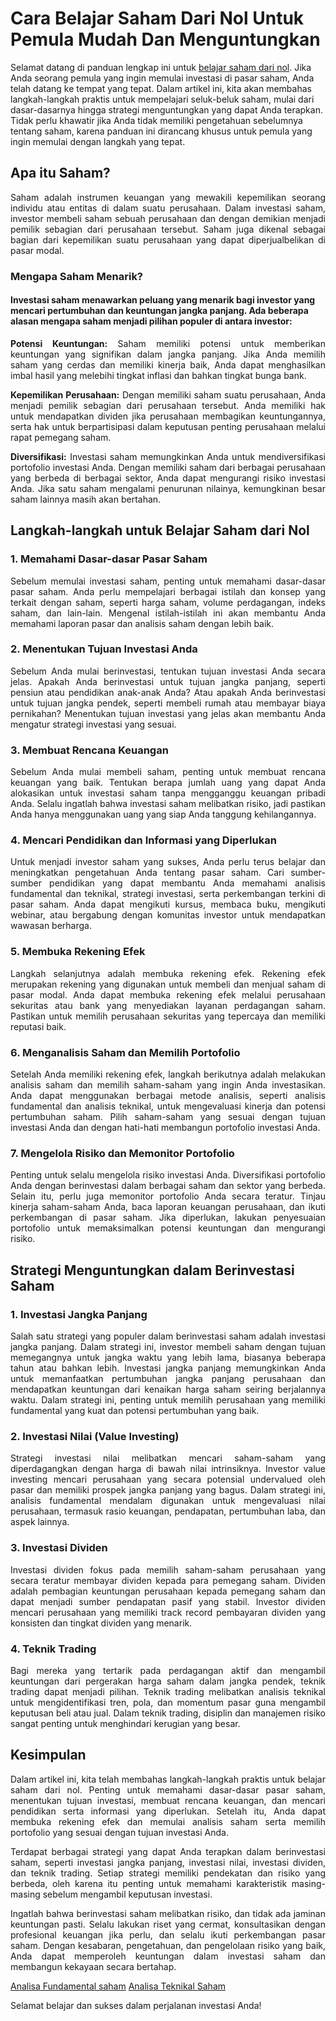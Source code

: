# Cara Belajar Saham Dari Nol Untuk Pemula Mudah Dan Menguntungkan

Selamat datang di panduan lengkap ini untuk [belajar saham dari nol](https://belajarsaham.info/). Jika Anda seorang pemula yang ingin memulai investasi di pasar saham, Anda telah datang ke tempat yang tepat. Dalam artikel ini, kita akan membahas langkah-langkah praktis untuk mempelajari seluk-beluk saham, mulai dari dasar-dasarnya hingga strategi menguntungkan yang dapat Anda terapkan. Tidak perlu khawatir jika Anda tidak memiliki pengetahuan sebelumnya tentang saham, karena panduan ini dirancang khusus untuk pemula yang ingin memulai dengan langkah yang tepat.

<H2>Apa itu Saham?</H2>
<p align="justify">Saham adalah instrumen keuangan yang mewakili kepemilikan seorang individu atau entitas di dalam suatu perusahaan. Dalam investasi saham, investor membeli saham sebuah perusahaan dan dengan demikian menjadi pemilik sebagian dari perusahaan tersebut. Saham juga dikenal sebagai bagian dari kepemilikan suatu perusahaan yang dapat diperjualbelikan di pasar modal.</p>

<H3>Mengapa Saham Menarik?</H3>

<H4>Investasi saham menawarkan peluang yang menarik bagi investor yang mencari pertumbuhan dan keuntungan jangka panjang. Ada beberapa alasan mengapa saham menjadi pilihan populer di antara investor:</H4>

<p align="justify"><b>Potensi Keuntungan:</b> Saham memiliki potensi untuk memberikan keuntungan yang signifikan dalam jangka panjang. Jika Anda memilih saham yang cerdas dan memiliki kinerja baik, Anda dapat menghasilkan imbal hasil yang melebihi tingkat inflasi dan bahkan tingkat bunga bank.

<p align="justify"><b>Kepemilikan Perusahaan:</b> Dengan memiliki saham suatu perusahaan, Anda menjadi pemilik sebagian dari perusahaan tersebut. Anda memiliki hak untuk mendapatkan dividen jika perusahaan membagikan keuntungannya, serta hak untuk berpartisipasi dalam keputusan penting perusahaan melalui rapat pemegang saham.

<p align="justify"><b>Diversifikasi:</b> Investasi saham memungkinkan Anda untuk mendiversifikasi portofolio investasi Anda. Dengan memiliki saham dari berbagai perusahaan yang berbeda di berbagai sektor, Anda dapat mengurangi risiko investasi Anda. Jika satu saham mengalami penurunan nilainya, kemungkinan besar saham lainnya masih akan bertahan.

<H2>Langkah-langkah untuk Belajar Saham dari Nol</H2>

<H3>1. Memahami Dasar-dasar Pasar Saham</H3>
<p align="justify">Sebelum memulai investasi saham, penting untuk memahami dasar-dasar pasar saham. Anda perlu mempelajari berbagai istilah dan konsep yang terkait dengan saham, seperti harga saham, volume perdagangan, indeks saham, dan lain-lain. Mengenal istilah-istilah ini akan membantu Anda memahami laporan pasar dan analisis saham dengan lebih baik.</p>

<H3>2. Menentukan Tujuan Investasi Anda</H3>
<p align="justify">Sebelum Anda mulai berinvestasi, tentukan tujuan investasi Anda secara jelas. Apakah Anda berinvestasi untuk tujuan jangka panjang, seperti pensiun atau pendidikan anak-anak Anda? Atau apakah Anda berinvestasi untuk tujuan jangka pendek, seperti membeli rumah atau membayar biaya pernikahan? Menentukan tujuan investasi yang jelas akan membantu Anda mengatur strategi investasi yang sesuai.</p>

<H3>3. Membuat Rencana Keuangan</H3>
<p align="justify">Sebelum Anda mulai membeli saham, penting untuk membuat rencana keuangan yang baik. Tentukan berapa jumlah uang yang dapat Anda alokasikan untuk investasi saham tanpa mengganggu keuangan pribadi Anda. Selalu ingatlah bahwa investasi saham melibatkan risiko, jadi pastikan Anda hanya menggunakan uang yang siap Anda tanggung kehilangannya.</p>

<H3>4. Mencari Pendidikan dan Informasi yang Diperlukan</H3>
<p align="justify">Untuk menjadi investor saham yang sukses, Anda perlu terus belajar dan meningkatkan pengetahuan Anda tentang pasar saham. Cari sumber-sumber pendidikan yang dapat membantu Anda memahami analisis fundamental dan teknikal, strategi investasi, serta perkembangan terkini di pasar saham. Anda dapat mengikuti kursus, membaca buku, mengikuti webinar, atau bergabung dengan komunitas investor untuk mendapatkan wawasan berharga.</p>

<H3>5. Membuka Rekening Efek</H3>
<p align="justify">Langkah selanjutnya adalah membuka rekening efek. Rekening efek merupakan rekening yang digunakan untuk membeli dan menjual saham di pasar modal. Anda dapat membuka rekening efek melalui perusahaan sekuritas atau bank yang menyediakan layanan perdagangan saham. Pastikan untuk memilih perusahaan sekuritas yang tepercaya dan memiliki reputasi baik.</p>

<H3>6. Menganalisis Saham dan Memilih Portofolio</H3>
<p align="justify">Setelah Anda memiliki rekening efek, langkah berikutnya adalah melakukan analisis saham dan memilih saham-saham yang ingin Anda investasikan. Anda dapat menggunakan berbagai metode analisis, seperti analisis fundamental dan analisis teknikal, untuk mengevaluasi kinerja dan potensi pertumbuhan saham. Pilih saham-saham yang sesuai dengan tujuan investasi Anda dan dengan hati-hati membangun portofolio investasi Anda.</p>

<H3>7. Mengelola Risiko dan Memonitor Portofolio</H3>
<p align="justify">Penting untuk selalu mengelola risiko investasi Anda. Diversifikasi portofolio Anda dengan berinvestasi dalam berbagai saham dan sektor yang berbeda. Selain itu, perlu juga memonitor portofolio Anda secara teratur. Tinjau kinerja saham-saham Anda, baca laporan keuangan perusahaan, dan ikuti perkembangan di pasar saham. Jika diperlukan, lakukan penyesuaian portofolio untuk memaksimalkan potensi keuntungan dan mengurangi risiko.</p>

<H2>Strategi Menguntungkan dalam Berinvestasi Saham</H2>

<H3>1. Investasi Jangka Panjang</H3>
<p align="justify">Salah satu strategi yang populer dalam berinvestasi saham adalah investasi jangka panjang. Dalam strategi ini, investor membeli saham dengan tujuan memegangnya untuk jangka waktu yang lebih lama, biasanya beberapa tahun atau bahkan lebih. Investasi jangka panjang memungkinkan Anda untuk memanfaatkan pertumbuhan jangka panjang perusahaan dan mendapatkan keuntungan dari kenaikan harga saham seiring berjalannya waktu. Dalam strategi ini, penting untuk memilih perusahaan yang memiliki fundamental yang kuat dan potensi pertumbuhan yang baik.</p>

<H3>2. Investasi Nilai (Value Investing)</H3>
<p align="justify">Strategi investasi nilai melibatkan mencari saham-saham yang diperdagangkan dengan harga di bawah nilai intrinsiknya. Investor value investing mencari perusahaan yang secara potensial undervalued oleh pasar dan memiliki prospek jangka panjang yang bagus. Dalam strategi ini, analisis fundamental mendalam digunakan untuk mengevaluasi nilai perusahaan, termasuk rasio keuangan, pendapatan, pertumbuhan laba, dan aspek lainnya.</p>

<H3>3. Investasi Dividen</H3>
<p align="justify">Investasi dividen fokus pada memilih saham-saham perusahaan yang secara teratur membayar dividen kepada para pemegang saham. Dividen adalah pembagian keuntungan perusahaan kepada pemegang saham dan dapat menjadi sumber pendapatan pasif yang stabil. Investor dividen mencari perusahaan yang memiliki track record pembayaran dividen yang konsisten dan tingkat dividen yang menarik.</p>

<H3>4. Teknik Trading</H3>
<p align="justify">Bagi mereka yang tertarik pada perdagangan aktif dan mengambil keuntungan dari pergerakan harga saham dalam jangka pendek, teknik trading dapat menjadi pilihan. Teknik trading melibatkan analisis teknikal untuk mengidentifikasi tren, pola, dan momentum pasar guna mengambil keputusan beli atau jual. Dalam teknik trading, disiplin dan manajemen risiko sangat penting untuk menghindari kerugian yang besar.</p>

<H2>Kesimpulan</H2>

<p align="justify">Dalam artikel ini, kita telah membahas langkah-langkah praktis untuk belajar saham dari nol. Penting untuk memahami dasar-dasar pasar saham, menentukan tujuan investasi, membuat rencana keuangan, dan mencari pendidikan serta informasi yang diperlukan. Setelah itu, Anda dapat membuka rekening efek dan memulai analisis saham serta memilih portofolio yang sesuai dengan tujuan investasi Anda.</p>

<p align="justify">Terdapat berbagai strategi yang dapat Anda terapkan dalam berinvestasi saham, seperti investasi jangka panjang, investasi nilai, investasi dividen, dan teknik trading. Setiap strategi memiliki pendekatan dan risiko yang berbeda, oleh karena itu penting untuk memahami karakteristik masing-masing sebelum mengambil keputusan investasi.</p>

<p align="justify">Ingatlah bahwa berinvestasi saham melibatkan risiko, dan tidak ada jaminan keuntungan pasti. Selalu lakukan riset yang cermat, konsultasikan dengan profesional keuangan jika perlu, dan selalu ikuti perkembangan pasar saham. Dengan kesabaran, pengetahuan, dan pengelolaan risiko yang baik, Anda dapat memperoleh keuntungan dalam investasi saham dan membangun kekayaan secara bertahap.</p>

[Analisa Fundamental saham](https://www.belajarsaham.info/analisa-fundamental)
[Analisa Teknikal Saham](https://www.belajarsaham.info/analisa-teknikal)

Selamat belajar dan sukses dalam perjalanan investasi Anda!
